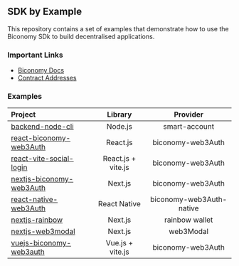 ## SDK by Example

This repository contains a set of examples that demonstrate how to use the Biconomy SDk to build decentralised applications.

### Important Links

- [Biconomy Docs](https://docs.biconomy.io/sdk)
- [Contract Addresses](https://biconomy.gitbook.io/sdk/contracts/contract-addresses)

### Examples

| Project                                               |      Library       |         Provider         |
| :---------------------------------------------------- | :----------------: | :----------------------: |
| [backend-node-cli](/backend-node)                     |      Node.js       |      smart-account       |
| [react-biconomy-web3Auth](/react-biconomy-web3Auth)   |      React.js      |    biconomy-web3Auth     |
| [react-vite-social-login](/react-vite-social-login)   | React.js + vite.js |    biconomy-web3Auth     |
| [nextjs-biconomy-web3Auth](/nextjs-biconomy-web3Auth) |      Next.js       |    biconomy-web3Auth     |
| [react-native-web3Auth](/react-native-web3Auth)       |    React Native    | biconomy-web3Auth-native |
| [nextjs-rainbow](/nextjs-rainbow)                     |      Next.js       |      rainbow wallet      |
| [nextjs-web3modal](/nextjs-web3modal)                 |      Next.js       |        web3Modal         |
| [vuejs-biconomy-web3auth](/vuejs-biconomy-web3auth)   |  Vue.js + vite.js  |    biconomy-web3Auth     |
